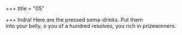 +++
title = "05"

+++
Indra! Here are the pressed soma-drinks. Put them  
into your belly, o you of a hundred resolves, you rich in prizewinners. 